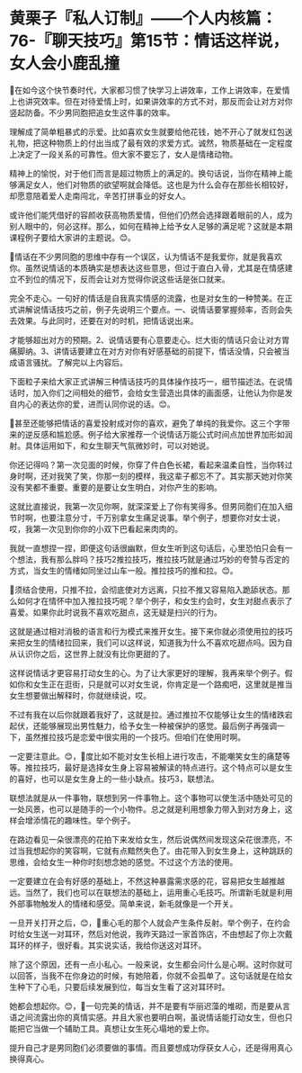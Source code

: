 # 黄栗子『私人订制』——个人内核篇：76-『聊天技巧』第15节：情话这样说，女人会小鹿乱撞

🎼在如今这个快节奏时代，大家都习惯了快学习上讲效率，工作上讲效率，在爱情上也讲究效率。但在对待爱情上时，如果讲效率的方式不对，那反而会让对方对你竖起防备。不少男同胞把追女生这件事的效率。

理解成了简单粗暴式的示爱。比如喜欢女生就要给他花钱，她不开心了就发红包送礼物，把这种物质上的付出当成了最有效的求爱方式。诚然，物质基础在一定程度上决定了一段关系的可靠性。但大家不要忘了，女人是情绪动物。

精神上的愉悦，对于他们而言是超过物质上的满足的。换句话说，当你在精神上能够满足女人，他们对物质的欲望啊就会降低。这也是为什么会存在那些长相较好，却愿意陪着爱人走南闯北，辛苦打拼事业的好女人。

或许他们能凭借好的容颜收获高物质爱情，但他们仍然会选择跟着眼前的人，成为别人眼中的，何必这样。那么，如何在精神上给予女人足够的满足呢？这就是本期课程例子要给大家讲的主题说。😊。

🎼情话在不少男同胞的思维中存有一个误区，认为情话不是我爱你，就是我喜欢你。虽然说情话的本质确实是想表达这些意思，但过于直白入骨，尤其是在情感建立不到位的情况下，反而会让对方觉得你说这些话是张口就来。

完全不走心。一句好的情话是自我真实情感的流露，也是对女生的一种赞美。在正式讲解说情话技巧之前，例子先说明三个要点。一、说情话要掌握频率，否则会失去效果。与此同时，还要在对的时机，把情话说出来。

才能够超出对方的预期。2、说情话要有心意要走心。烂大街的情话只会让对方胃痛脚纳。3、讲情话要建立在对方对你有好感基础的前提下，情话没情，只会被当成语言骚扰。了解完以上内容后。

下面粒子来给大家正式讲解三种情话技巧的具体操作技巧一，细节描述法。在说情话时，加入你们之间相处的细节，会给女生营造出具体的画面感，让他认为你是发自内心的表达你的爱，进而认同你说的话。😊。

🎼甚至还能够把情话的喜爱投射成对你的喜欢，避免了单纯的我爱你。这三个字带来的逆反感和尴尬感。例子给大家推荐一个说情话万能公式时间点加世界加形如润射。具体运用如下，和女生聊天气氛微妙时，可以对她说。

你还记得吗？第一次见面的时候，你穿了件白色长裙，看起来温柔自性，当你转过身时啊，还对我笑了笑，你那一刻的模样，我这辈子都忘不了。其实那天她对你笑没有笑都不重要。重要的是要让女生明白，对你产生的影响。

这就比直接说，我第一次见你啊，就深深爱上了你有笑得多。但男同胞们在加入细节时啊，也要注意分寸，千万别拿女生痛足说事。举个例子，想要你对女士说，哎，我第一次见到你你的小双下巴看起来肉肉的。

我就一直想捏一捏，即便这句话很幽默，但女生听到这句话后，心里恐怕只会有一个想法，我有那么胖吗？技巧2推拉技巧，推拉技巧就是通过巧妙的夸赞与否定的方式，当女生的情绪如同坐过山车一般。推拉技巧的推和拉。😊。

🎼须结合使用，只推不拉，会彻底使对方远离，只拉不推又容易陷入跪舔状态。那么如何才在情怀中加入推拉技巧呢？举个例子，和女生约会时，女生对甜点表示了喜爱。如果你此时说我不喜欢吃甜点，这无疑是扫兴的行为。

这就是通过相对消极的语言和行为模式来推开女生。接下来你就必须使用拉的技巧来把女生的情绪拉回来，我们可以这样说，知道我为什么不喜欢吃甜点吗。因为自从认识你之后，这世界上就没有比你更甜的了。

这样说情话才更容易打动女生的心。为了让大家更好的理解，我再来举个例子。假如你和女生正在逛街，只是就可以对女生说，你肯定是一个路痴吧，这里就是推当女生想要做出解释时，你就继续说，哎。

不过有我在以后你就跟着我好了，这就是拉。通过推拉不仅能够让女生的情绪跌宕起伏，还能够展现出男性魅力，给予女生一种被保护的感觉。最后例子再强调一下，虽然推拉技巧是恋爱中很实用的一个技巧。但咱们在使用时啊。

一定要注意此。😊，🎼度比如不能对女生长相上进行攻击，不能嘲笑女生的痛楚等等。推拉技巧，最好是选择女生身上容易被解读的特点进行。这个特点可以是女生的喜好，也可以是女生身上的一些小缺点。技巧3，联想法。

联想法就是从一件事物，联想到另一件事物上。这个事物可以使生活中随处可见的一处风景，也可以是随手的一个小物件。总之就是利用想象力带入到对方身上，这样会增添情花的趣味性。举个例子。

在路边看见一朵很漂亮的花拍下来发给女生，然后说偶然间发现这朵花很漂亮，不过当我想起你的笑容啊，它就有点黯然失色了。由花带入到女生身上，这种跳跃的思维，会给女生一种你时刻想念她的感觉。不过这个方法的使用。

一定要建立在会有好感的基础上，不然这种暴露需求感的花，容易把女生越推越远。当然了，我们也可以在联想法的基础上，运用重心毛技巧。所谓新毛就是利用外部事物触发人的情绪和感受。简单来说，新毛就像是一个开关。

一旦开关打开之后，😊，🎼重心毛的那个人就会产生条件反射。举个例子，在约会时给女生送一对耳环，然后对他说，我昨天路过一家首饰店，不由想起了你上次戴耳环的样子，很好看。其实说实话，我给你送这对耳环。

除了这个原因，还有一点小私心。一般来说，女生都会问什么是心啊。这时你就可以回答，当我不在你身边的时候，有她陪着，你就不会孤单了。这句话就是在给女生种下了心毛，只要后续发展到位，每当女生看了这对耳环时。

她都会想起你。😊，🎼一句完美的情话，并不是要有华丽迟藻的堆砌，而是要从言语之间流露出你的真情实感。并且大家也要明白啊，虽说情话能打动女生，但也只能把它当做一个辅助工具。真想让女生死心塌地的爱上你。

提升自己才是男同胞们必须要做的事情。而且要想成功俘获女人心，还是得用真心换得真心。